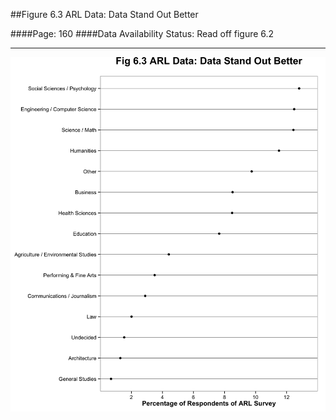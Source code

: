 ##Figure 6.3 ARL Data: Data Stand Out Better

####Page: 160
####Data Availability Status: Read off figure 6.2
***
![`ARL Data: Data Stand Out Better`](fig06-03_arl-data-data-stand-out-better.png)



